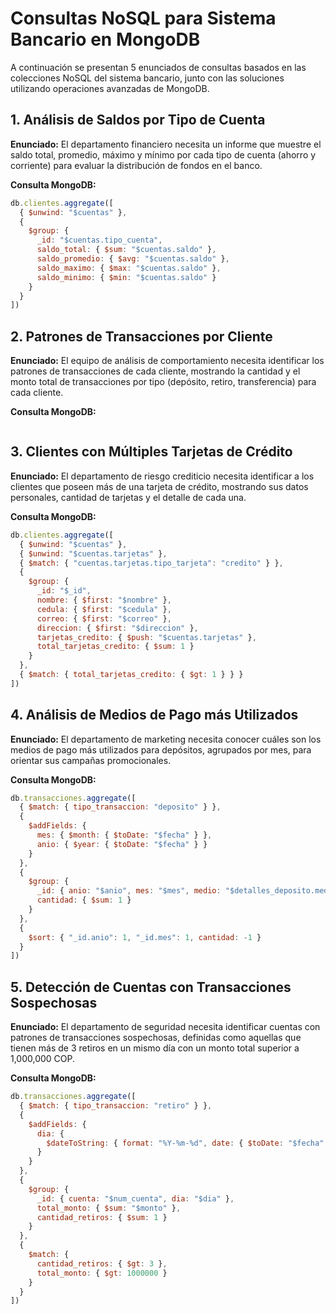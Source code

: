 # Consultas NoSQL para Sistema Bancario en MongoDB

A continuación se presentan 5 enunciados de consultas basados en las colecciones NoSQL del sistema bancario, junto con las soluciones utilizando operaciones avanzadas de MongoDB.

## 1. Análisis de Saldos por Tipo de Cuenta

**Enunciado:** El departamento financiero necesita un informe que muestre el saldo total, promedio, máximo y mínimo por cada tipo de cuenta (ahorro y corriente) para evaluar la distribución de fondos en el banco.

**Consulta MongoDB:**
```javascript
db.clientes.aggregate([
  { $unwind: "$cuentas" },
  {
    $group: {
      _id: "$cuentas.tipo_cuenta",
      saldo_total: { $sum: "$cuentas.saldo" },
      saldo_promedio: { $avg: "$cuentas.saldo" },
      saldo_maximo: { $max: "$cuentas.saldo" },
      saldo_minimo: { $min: "$cuentas.saldo" }
    }
  }
])
```

## 2. Patrones de Transacciones por Cliente

**Enunciado:** El equipo de análisis de comportamiento necesita identificar los patrones de transacciones de cada cliente, mostrando la cantidad y el monto total de transacciones por tipo (depósito, retiro, transferencia) para cada cliente.

**Consulta MongoDB:**
```javascript
```

## 3. Clientes con Múltiples Tarjetas de Crédito

**Enunciado:** El departamento de riesgo crediticio necesita identificar a los clientes que poseen más de una tarjeta de crédito, mostrando sus datos personales, cantidad de tarjetas y el detalle de cada una.

**Consulta MongoDB:**
```javascript
db.clientes.aggregate([
  { $unwind: "$cuentas" },
  { $unwind: "$cuentas.tarjetas" },
  { $match: { "cuentas.tarjetas.tipo_tarjeta": "credito" } },
  {
    $group: {
      _id: "$_id",
      nombre: { $first: "$nombre" },
      cedula: { $first: "$cedula" },
      correo: { $first: "$correo" },
      direccion: { $first: "$direccion" },
      tarjetas_credito: { $push: "$cuentas.tarjetas" },
      total_tarjetas_credito: { $sum: 1 }
    }
  },
  { $match: { total_tarjetas_credito: { $gt: 1 } } }
])
```

## 4. Análisis de Medios de Pago más Utilizados

**Enunciado:** El departamento de marketing necesita conocer cuáles son los medios de pago más utilizados para depósitos, agrupados por mes, para orientar sus campañas promocionales.

**Consulta MongoDB:**
```javascript
db.transacciones.aggregate([
  { $match: { tipo_transaccion: "deposito" } },
  {
    $addFields: {
      mes: { $month: { $toDate: "$fecha" } },
      anio: { $year: { $toDate: "$fecha" } }
    }
  },
  {
    $group: {
      _id: { anio: "$anio", mes: "$mes", medio: "$detalles_deposito.medio_pago" },
      cantidad: { $sum: 1 }
    }
  },
  {
    $sort: { "_id.anio": 1, "_id.mes": 1, cantidad: -1 }
  }
])
```

## 5. Detección de Cuentas con Transacciones Sospechosas

**Enunciado:** El departamento de seguridad necesita identificar cuentas con patrones de transacciones sospechosas, definidas como aquellas que tienen más de 3 retiros en un mismo día con un monto total superior a 1,000,000 COP.

**Consulta MongoDB:**
```javascript
db.transacciones.aggregate([
  { $match: { tipo_transaccion: "retiro" } },
  {
    $addFields: {
      dia: {
        $dateToString: { format: "%Y-%m-%d", date: { $toDate: "$fecha" } }
      }
    }
  },
  {
    $group: {
      _id: { cuenta: "$num_cuenta", dia: "$dia" },
      total_monto: { $sum: "$monto" },
      cantidad_retiros: { $sum: 1 }
    }
  },
  {
    $match: {
      cantidad_retiros: { $gt: 3 },
      total_monto: { $gt: 1000000 }
    }
  }
])
```
